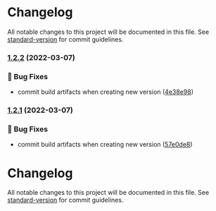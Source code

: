 # Changelog

All notable changes to this project will be documented in this file. See [standard-version](https://github.com/conventional-changelog/standard-version) for commit guidelines.

### [1.2.2](https://bitbucket.org/calmisland/kidsloop-cms-api-client/branches/compare/1.2.2%0D1.2.1) (2022-03-07)


### 🐛 Bug Fixes

* commit build artifacts when creating new version ([4e38e98](https://bitbucket.org/calmisland/kidsloop-cms-api-client/commits/4e38e9869ecb4ba336cb193bdc3e0c291117a0b9))

### [1.2.1](https://bitbucket.org/calmisland/kidsloop-cms-api-client/branches/compare/1.2.1%0D1.2.0) (2022-03-07)


### 🐛 Bug Fixes

* commit build artifacts when creating new version ([57e0de8](https://bitbucket.org/calmisland/kidsloop-cms-api-client/commits/57e0de810e6dc8f2ccf4ef313224063641ea870c))

# Changelog

All notable changes to this project will be documented in this file. See [standard-version](https://github.com/conventional-changelog/standard-version) for commit guidelines.
